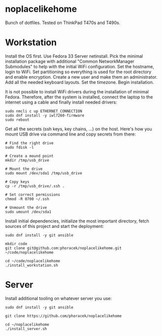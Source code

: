 # noplacelikehome

Bunch of dotfiles. Tested on ThinkPad T470s and T490s.

# Workstation

Install the OS first. Use Fedora 33 Server netinstall. Pick the minimal
installation package with additional "Common NetworkManager Submodules" to help
with the initial WiFi configuration. Set the hostname, login to WiFi. Set
partitioning so everything is used for the root directory and enable encryption.
Create a new user and make them an administrator. Add all the needed keyboard
layouts. Set the timezone. Begin installation.

It is not possible to install WiFi drivers during the installation of minimal
Fedora. Therefore, after the system is installed, connect the laptop to the
internet using a cable and finally install needed drivers:

``` shell
sudo nmcli c up ETHERNET_CONNECTION
sudo dnf install -y iwl7260-firmware
sudo reboot
```

Get all the secrets (ssh keys, key chains, ...) on the host. Here's how you
mount USB drive via command line and copy secrets from there:

``` shell
# Find the right drive
sudo fdisk -l

# Create a mound point
mkdir /tmp/usb_drive

# Mount the drive
sudo mount /dev/sda1 /tmp/usb_drive

# Copy keys
cp -r /tmp/usb_drive/.ssh .

# Set correct permissions
chmod -R 0700 ~/.ssh

# Unmount the drive
sudo umount /dev/sda1
```

Install initial dependencies, initialize the most important directory, fetch
sources of this project and start the deployment:

```shell
sudo dnf install -y git ansible

mkdir code
git clone git@github.com:phoracek/noplacelikehome.git ~/code/noplacelikehome

cd ~/code/noplacelikehome
./install_workstation.sh
```

# Server

Install additional tooling on whatever server you use:

```shell
sudo dnf install -y git ansible

git clone https://github.com/phoracek/noplacelikehome

cd ~/noplacelikehome
./install_server.sh
```
